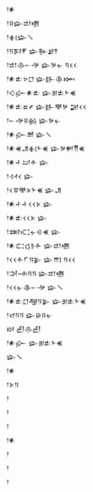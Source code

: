 <div class='block'>
<div class='line'>𒁹𒀭</div>
<div class='line'>𒁹𒍝𒇽𒄥𒍠</div>
<div class='line'>𒁹𒈬𒇽𒑳</div>
<div class='line'>𒁹𒀀𒁕𒇳 𒇽𒌉𒋗𒈫</div>
<div class='line'>𒁹𒄥𒁲𒀸𒋩 𒇽𒃻𒉡 𒀀𒌋𒌋</div>
<div class='line'>𒁹𒀭𒉺𒆳𒆸 𒇽𒃲𒆠𒈲</div>
<div class='line'>𒁹𒄭𒅎𒀭𒉺 𒇽𒁳𒉺𒈨𒌍</div>
<div class='line'>𒁹𒀭𒉺𒊺𒍦 𒇽𒃲𒋧𒃻 𒂼𒌋𒌋</div>
<div class='line'>𒁹𒀸𒋩𒍝𒄒 𒇽𒃻𒉡</div>
<div class='line'>𒁹𒀭𒅎𒍪 𒇽𒑳</div>
<div class='line'>𒁹𒀭𒌍𒂗𒈬𒈨𒌍 𒇽𒃻𒂍𒐖𒌍</div>
<div class='line'>𒁹𒀭𒈦𒁺𒅆 𒇽</div>
<div class='line'>𒁹𒀴𒌋 𒇽</div>
<div class='line'>𒁹𒌋𒐊𒋧𒉽𒈨𒌍 𒇽𒂗</div>
<div class='line'>𒁹𒀭𒈦𒈦𒌋𒌋𒉽 𒇽</div>
<div class='line'>𒁹𒀭𒉺𒌋𒌋𒉽 𒇽</div>
<div class='line'>𒁹𒌅𒄣𒉡𒄰𒌍 𒇽</div>
<div class='line'>𒁹𒀭𒀫𒌓𒊩𒅆 𒇽𒄥𒍠</div>
<div class='line'>𒁹𒌋𒌋𒅆𒇲𒀀𒉌 𒇽𒐈𒋙 𒀀𒌋𒌋</div>
<div class='line'>𒁹𒋫𒁄𒀀𒀀 𒇽𒄥𒍠</div>
<div class='line'>𒁹𒌋𒌋𒉡𒆠𒀸𒋩 𒇽𒑳</div>
<div class='line'>𒁹𒀭𒉺𒆸𒆷𒀀𒉌 𒇽𒁳𒉺𒈨𒌍</div>
<div class='line'>𒁹𒁀𒀀𒀀 𒇽𒄩𒍝𒉡</div>
<div class='line'>𒊭 𒌷𒊮𒌷</div>
<div class='line'>𒁹𒀭𒅎 𒇽𒁳𒉺𒈨𒌍</div>
<div class='line'>𒇽𒑳</div>
<div class='line'>𒁹𒀭</div>
<div class='line'>𒁹𒉽𒀀</div>
<div class='line'>𒁹</div>
<div class='line'>𒁹</div>
<div class='line'>𒁹</div>
<div class='line'>𒁹𒀭</div>
<div class='line'>𒁹</div>
<div class='line'>𒁹</div>
<div class='line'>𒁹</div>
</div>